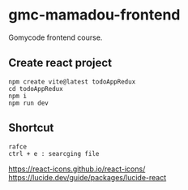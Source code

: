 # gmc-mamadou-frontend
Gomycode frontend course.

## Create react project 
```
npm create vite@latest todoAppRedux
cd todoAppRedux
npm i
npm run dev
```


## Shortcut
```
rafce
ctrl + e : searcging file
```

https://react-icons.github.io/react-icons/
https://lucide.dev/guide/packages/lucide-react